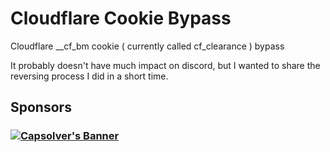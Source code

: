 # Cloudflare Cookie Bypass
Cloudflare __cf_bm cookie ( currently called cf_clearance ) bypass

It probably doesn't have much impact on discord, but I wanted to share the reversing process I did in a short time.

## Sponsors
<h3>
        <a href="https://www.capsolver.com/?utm_source=github&utm_medium=ads&utm_campaign=scraping&utm_term=Cloudflare-Cookie-Bypass">
            <img src="https://cdn.discordapp.com/attachments/1190658965290352661/1286366229703164018/CapSolver_Ads.png?ex=66eda568&is=66ec53e8&hm=363cb206cee897b96da7d5ed6a1e2f31364420e3f24b15ece235c45543450866&" alt="Capsolver's Banner">
        </a>
</h3>
